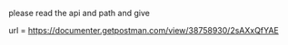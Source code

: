 please read the api and path and give

url = https://documenter.getpostman.com/view/38758930/2sAXxQfYAE